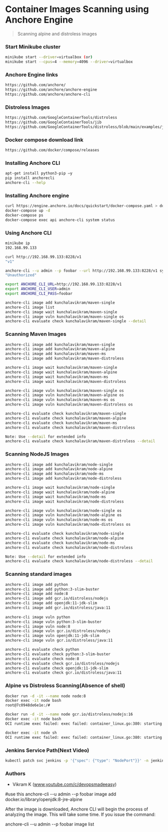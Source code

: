 
# Container Images Scanning using Anchore Engine
  
> Scanning alpine and distroless images

### Start Minikube cluster
```sh
minikube start --driver=virtualbox (or)
minikube start --cpus=4 --memory=4096 --driver=virtualbox
```
### Anchore Engine links
```sh
https://github.com/anchore/
https://github.com/anchore/anchore-engine
https://github.com/anchore/anchore-cli
```

### Distroless Images
```sh
https://github.com/GoogleContainerTools/distroless
https://github.com/GoogleContainerTools/jib
https://github.com/GoogleContainerTools/distroless/blob/main/examples/java/Dockerfile
```

### Docker compose download link
```sh
https://github.com/docker/compose/releases
```

### Installing Anchore CLI
```sh
apt-get install python3-pip –y
pip install anchorecli
anchore-cli --help
```
### Installing Anchore engine
```sh
curl https://engine.anchore.io/docs/quickstart/docker-compose.yaml > docker-compose.yaml
docker-compose up -d
docker-compose ps
docker-compose exec api anchore-cli system status
```

### Using Anchore CLI
```sh
minikube ip
192.168.99.133

curl http://192.168.99.133:8228/v1
"v1"

anchore-cli --u admin --p foobar --url http://192.168.99.133:8228/v1 system status
"Unauthorized"

export ANCHORE_CLI_URL=http://192.168.99.133:8228/v1
export ANCHORE_CLI_USER=admin
export ANCHORE_CLI_PASS=foobar

anchore-cli image add kunchalavikram/maven-single
anchore-cli image list
anchore-cli image wait kunchalavikram/maven-single
anchore-cli image vuln kunchalavikram/maven-single os
anchore-cli evaluate check kunchalavikram/maven-single --detail
```

### Scanning Maven Images
```sh
anchore-cli image add kunchalavikram/maven-single
anchore-cli image add kunchalavikram/maven-alpine
anchore-cli image add kunchalavikram/maven-ms
anchore-cli image add kunchalavikram/maven-distroless

anchore-cli image wait kunchalavikram/maven-single
anchore-cli image wait kunchalavikram/maven-alpine
anchore-cli image wait kunchalavikram/maven-ms
anchore-cli image wait kunchalavikram/maven-distroless

anchore-cli image vuln kunchalavikram/maven-single os
anchore-cli image vuln kunchalavikram/maven-alpine os
anchore-cli image vuln kunchalavikram/maven-ms os
anchore-cli image vuln kunchalavikram/maven-distroless os

anchore-cli evaluate check kunchalavikram/maven-single
anchore-cli evaluate check kunchalavikram/maven-alpine
anchore-cli evaluate check kunchalavikram/maven-ms
anchore-cli evaluate check kunchalavikram/maven-distroless

Note: Use --detail for extended info
anchore-cli evaluate check kunchalavikram/maven-distroless --detail
```


### Scanning NodeJS Images
```sh
anchore-cli image add kunchalavikram/node-single
anchore-cli image add kunchalavikram/node-alpine
anchore-cli image add kunchalavikram/node-ms
anchore-cli image add kunchalavikram/node-distroless

anchore-cli image wait kunchalavikram/node-single
anchore-cli image wait kunchalavikram/node-alpine
anchore-cli image wait kunchalavikram/node-ms
anchore-cli image wait kunchalavikram/node-distroless

anchore-cli image vuln kunchalavikram/node-single os
anchore-cli image vuln kunchalavikram/node-alpine os
anchore-cli image vuln kunchalavikram/node-ms os
anchore-cli image vuln kunchalavikram/node-distroless os

anchore-cli evaluate check kunchalavikram/node-single
anchore-cli evaluate check kunchalavikram/node-alpine
anchore-cli evaluate check kunchalavikram/node-ms
anchore-cli evaluate check kunchalavikram/node-distroless

Note: Use --detail for extended info
anchore-cli evaluate check kunchalavikram/node-distroless --detail
```

### Scanning standard images
```sh
anchore-cli image add python
anchore-cli image add python:3-slim-buster
anchore-cli image add node:8
anchore-cli image add gcr.io/distroless/nodejs
anchore-cli image add openjdk:11-jdk-slim
anchore-cli image add gcr.io/distroless/java:11
  
anchore-cli image vuln python
anchore-cli image vuln python:3-slim-buster
anchore-cli image vuln node:8
anchore-cli image vuln gcr.io/distroless/nodejs
anchore-cli image vuln openjdk:11-jdk-slim
anchore-cli image vuln gcr.io/distroless/java:11

anchore-cli evaluate check python
anchore-cli evaluate check python:3-slim-buster
anchore-cli evaluate check node:8
anchore-cli evaluate check gcr.io/distroless/nodejs
anchore-cli evaluate check openjdk:11-jdk-slim
anchore-cli evaluate check gcr.io/distroless/java:11
```
### Alpine vs Distroless Scanning(Absence of shell)
```sh
docker run -d -it --name node node:8
docker exec -it node bash
root@7c0948de6e1e:/#

docker run -d -it --name node gcr.io/distroless/nodejs:16
docker exec -it node bash
OCI runtime exec failed: exec failed: container_linux.go:380: starting container process caused: exec: "bash": executable file not found in $PATH: unknown

docker exec -it node sh
OCI runtime exec failed: exec failed: container_linux.go:380: starting container process caused: exec: "sh": executable file not found in $PATH: unknown
```

### Jenkins Service Path(Next Video)
```sh
kubectl patch svc jenkins -p '{"spec": {"type": "NodePort"}}' -n jenkins
```
###  Authors
-  Vikram K (www.youtube.com/c/devopsmadeeasy)

#use this
anchore-cli --u admin --p foobar image add docker.io/library/openjdk:8-jre-alpine

After the image is downloaded, Anchore CLI will begin the process of analyzing the image. This will take some time. If you issue the command:

anchore-cli --u admin --p foobar image list
